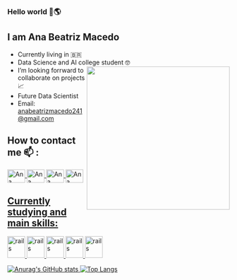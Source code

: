 ### Hello world 👋🌎
## I am Ana Beatriz Macedo
- Currently living in :brazil:
- Data Science and AI college student :nerd_face: <img src="https://octocat-generator-assets.githubusercontent.com/my-octocat-1626096942740.png" width="324" height="324" align="right">
- I’m looking forrward to collaborate on projects📈
- Future Data Scientist
- Email: anabeatrizmacedo241@gmail.com

## How to contact me 📫 :
<a href="https://www.linkedin.com/in/ana-beatriz-oliveira-de-macedo-85b05b215/" target="_blank">
<img align="center" alt='Ana Beatriz-linkedin' height='30' width='40' src="https://cdn.jsdelivr.net/gh/devicons/devicon/icons/linkedin/linkedin-original.svg" style="max-width:100%;">
<a href="https://www.instagram.com/bibismacedo_14/" target="_blank">
<img align="center" alt='Ana Beatriz-Instagram' height='30' width='40' src="https://camo.githubusercontent.com/c9dacf0f25a1489fdbc6c0d2b41cda58b77fa210a13a886d6f99e027adfbd358/68747470733a2f2f6564656e742e6769746875622e696f2f537570657254696e7949636f6e732f696d616765732f7376672f696e7374616772616d2e737667" style="max-width: 100%;">
<a href="anabeatrizmacedo241@gmail.com" target="_blank">
<img align="center" alt='Ana Beatriz-Email' height='30' width= '40' src="https://camo.githubusercontent.com/4a3dd8d10a27c272fd04b2ce8ed1a130606f95ea6a76b5e19ce8b642faa18c27/68747470733a2f2f6564656e742e6769746875622e696f2f537570657254696e7949636f6e732f696d616765732f7376672f676d61696c2e737667" style="max-width: 100%;">
<a href="https://github.com/AnabeatrizMacedo241" target="_blank">
<img align="center" alt='Ana Beatriz-github' height='30' width='40' src="https://cdn.jsdelivr.net/gh/devicons/devicon/icons/github/github-original.svg" style="max-width: 100%;">

  
## Currently studying and main skills:
<img src="https://cdn.jsdelivr.net/gh/devicons/devicon/icons/python/python-original.svg" alt="rails" width='40' height='49' style='max-width: 100%;'></img>
<img src="https://cdn.jsdelivr.net/gh/devicons/devicon/icons/jupyter/jupyter-original-wordmark.svg" alt="rails" width='40' height='49' style='max-width: 100%;'></img>
<img src="https://cdn.jsdelivr.net/gh/devicons/devicon/icons/css3/css3-original.svg" alt="rails" width='40' height='49' style='max-width: 100%;'></img>
<img src="https://cdn.jsdelivr.net/gh/devicons/devicon/icons/html5/html5-original.svg" alt="rails" width='40' height='49' style='max-width: 100%;'></img>
<img src="https://cdn.worldvectorlogo.com/logos/power-bi.svg" alt="rails" width='40' height='49' style='max-width: 100%;'></img>

![Anurag's GitHub stats](https://github-readme-stats.vercel.app/api?username=AnabeatrizMacedo241&theme=chartreuse-dark&show_icons=true)
[![Top Langs](https://github-readme-stats.vercel.app/api/top-langs/?username=AnabeatrizMacedo241&theme=chartreuse-dark&show_icons=true&layout=compact)](https://github.com/https://github.com/AnabeatrizMacedo241/github-readme-stats)



